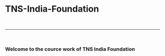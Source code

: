 # TNS-India-Foundation
<br><hr><br>
<h3>Welcome to the cource work of TNS India Foundation<h3></h3>
